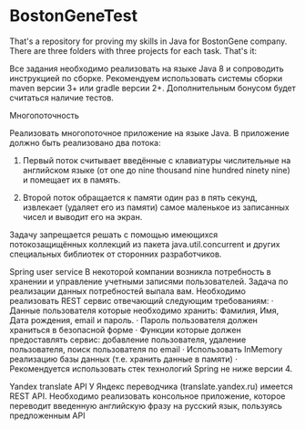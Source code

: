 # BostonGeneTest

That's a repository for proving my skills in Java for BostonGene company.
There are three folders with three projects for each task. That's it:

Все задания необходимо реализовать на языке Java 8 и сопроводить инструкцией по сборке. Рекомендуем использовать системы сборки
maven версии 3+ или gradle версии 2+. Дополнительным бонусом будет считаться наличие тестов.

Многопоточность

Реализовать многопоточное приложение на языке Java.
В приложение должно быть реализовано два потока:
1. Первый поток считывает введённые с клавиатуры числительные на английском языке (от one до nine thousand nine hundred ninety nine) и помещает их в память.

2. Второй поток обращается к памяти один раз в пять секунд, извлекает (удаляет его из памяти) самое маленькое из записанных чисел и выводит его на экран.

Задачу запрещается решать с помощью имеющихся потокозащищённых коллекций из пакета java.util.concurrent и других специальных библиотек от сторонних разработчиков.


Spring user service
В некоторой компании возникла потребность в хранении и управление учетными записями пользователей. Задача по реализации данных потребностей выпала вам.
Необходимо реализовать REST сервис отвечающий следующим требованиям:
·         Данные пользователя которые необходимо хранить: Фамилия, Имя, Дата рождения, email и пароль.
·         Пароль пользователя должен храниться в безопасной форме
·         Функции которые должен предоставлять сервис: добавление пользователя, удаление пользователя, поиск пользователя по email
·         Использовать InMemory реализацию базы данных (т.е. хранить данные в памяти)
·         Рекомендуется использовать стек технологий Spring не ниже версии 4.


Yandex translate API
У Яндекс переводчика (translate.yandex.ru) имеется REST API. Необходимо реализовать консольное приложение, которое переводит
введенную английскую фразу на русский язык, пользуясь предложенным API

